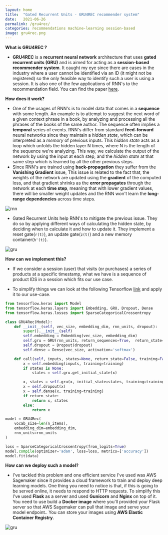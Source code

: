```yaml
---
layout: home
title:  "Gated Recurrent Units - GRU4REC recommender system"
date:   2021-06-26
permalink: /gru4rec/
categories: recommendations machine-learning session-based
image: gru4rec.png
---
```


**What is GRU4REC ?**

- **GRU4REC** is a **recurrent neural network** architecture that uses **gated recurrent units (GRU)** and is aimed for acting as a **session-based recommender system**.
It caught my eye since there are cases in the industry where a user cannot be identified via an ID (it might not be registered) so the only
feasible way to identify such a user is using a session. It is also one of the few applications of RNN's to the recommendation
field. You can find the paper [here](https://arxiv.org/pdf/1511.06939.pdf).

**How does it work?**

- One of the usages of RNN's is to model data that comes in a **sequence** with some length. An example is to attempt to suggest the next word of a given context phrase in a book, by analyzing and processing all the phrases of the books of the same author. The sequence often implies a **temporal** series of events. RNN's differ from standard **feed-forward** neural networks since they maintain a *hidden state*, which can be interpreted as a *memory* of previous inputs. This *hidden state* acts as a loop which unfolds the hidden layer N times, where N is the length of the sequence we're analyzing. This way, we calculate the output of the network by using the input at each step, and the *hidden state* at that same step which is learned by all the other previous steps.
- Since RNN's are trained using **back-propagation** they suffer from the **Vanishing Gradient** issue, This issue is related to the fact that, the weights of the network are updated using the **gradient** of the computed loss, and that gradient shrinks as the **error propagates** through the network at each **time step**, meaning that with lower
gradient values, there will be smaller weight updates and the RNN won't learn the **long-range dependencies** across time steps.

![rnn](/assets/img/posts/gru4rec/rnn.png)

- Gated Recurrent Units help RNN's to mitigate the previous issue. They do so by applying different ways of calculating the hidden state, by deciding when to calculate it and how to update it. They implement a reset gate(`r(t)`), an update gate(`z(t)`) and a new memory container(`h'(t)`).

![gru](/assets/img/posts/gru4rec/gru.png)

**How can we implement this?**

- If we consider a session (user) that visits (or purchases) a series of products  at a specific timestamp, what we have is a sequence of product IDS in a session
which fits our use case.

- To simplify things we can look at the following Tensorflow [link](https://www.tensorflow.org/text/tutorials/text_generation) and apply it to our
use-case.

```python
from tensorflow.keras import Model
from tensorflow.keras.layers import Embedding, GRU, Dropout, Dense
from tensorflow.keras.losses import SparseCategoricalCrossentropy

class GRU4Rec(Model):
    def __init__(self, vec_size, embedding_dim, rnn_units, dropout):
        super().__init__(self)
        self.embedding = Embedding(vec_size, embedding_dim)
        self.gru = GRU(rnn_units, return_sequences=True,  return_state=True)
        self.dropout = Dropout(dropout)
        self.dense = Dense(vec_size, activation='softmax')

    def call(self, inputs, states=None, return_state=False, training=False):
        x = self.embedding(inputs, training=training)
        if states is None:
            states = self.gru.get_initial_state(x)

        x, states = self.gru(x, initial_state=states, training=training)
        x = self.dropout(x)
        x = self.dense(x, training=training)
        if return_state:
            return x, states
        else:
            return x

model = GRU4Rec(
    vocab_size=len(n_items),
    embedding_dim=embedding_dim,
    rnn_units=rnn_units
)

loss = SparseCategoricalCrossentropy(from_logits=True)
model.compile(optimizer='adam', loss=loss, metrics=['accuracy'])
model.fit(data)
```

**How can we deploy such a model?**

- I've tackled this problem and one efficient service I've used was AWS Sagemaker since it provides a cloud framework to train and deploy deep learning
models. One thing you need to notice is that, if this is going to be served online, it needs to respond to HTTP requests.
To simplify this I've used **Flask** as a server and used **Gunicorn** and **Nginx** on top of it. You need to use build a **Docker image** where you'll provided your Flask server so that AWS Sagemaker can pull that image and serve your model endpoint.. You can store your images using **AWS Elastic Container Registry**.

![gru](/assets/img/posts/gru4rec/sagemaker_gru4rec.png)
